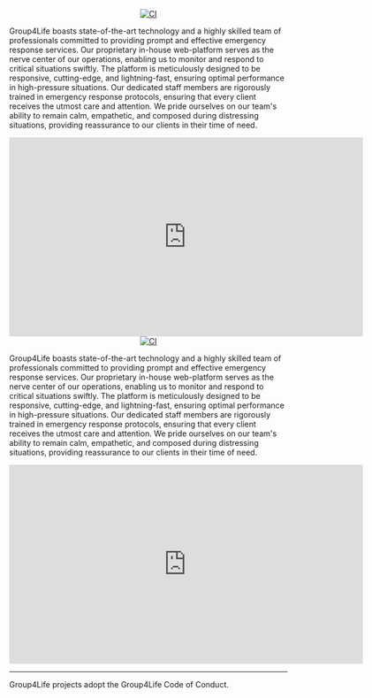 <div align="center">
<a href="https://www.group4life.com/">
    <img
      src="https://www.group4life.com/images/logo.png"
      alt="CI"
    />
  </a>
</div>

Group4Life boasts state-of-the-art technology and a highly skilled team of professionals committed to providing prompt and effective emergency response services. Our proprietary in-house web-platform serves as the nerve center of our operations, enabling us to monitor and respond to critical situations swiftly. The platform is meticulously designed to be responsive, cutting-edge, and lightning-fast, ensuring optimal performance in high-pressure situations. Our dedicated staff members are rigorously trained in emergency response protocols, ensuring that every client receives the utmost care and attention. We pride ourselves on our team's ability to remain calm, empathetic, and composed during distressing situations, providing reassurance to our clients in their time of need.

<div align="center">
    <iframe width="640" height="360" src="https://www.youtube.com/embed/Hfd0DSF2054" title="κουμπί s.o.s - άμεση επικοινωνία με τους τηλεφωνητές μας" frameborder="0" allow="accelerometer; autoplay; clipboard-write; encrypted-media; gyroscope; picture-in-picture; web-share" allowfullscreen></iframe>
</div>

<div align="center">
<a href="https://www.group4life.com/">
    <img
      src="https://www.group4life.com/images/logo.png"
      alt="CI"
    />
  </a>
</div>

Group4Life boasts state-of-the-art technology and a highly skilled team of professionals committed to providing prompt and effective emergency response services. Our proprietary in-house web-platform serves as the nerve center of our operations, enabling us to monitor and respond to critical situations swiftly. The platform is meticulously designed to be responsive, cutting-edge, and lightning-fast, ensuring optimal performance in high-pressure situations. Our dedicated staff members are rigorously trained in emergency response protocols, ensuring that every client receives the utmost care and attention. We pride ourselves on our team's ability to remain calm, empathetic, and composed during distressing situations, providing reassurance to our clients in their time of need.

<div align="center">
    <iframe width="640" height="360" src="https://www.youtube.com/embed/Hfd0DSF2054" title="κουμπί s.o.s - άμεση επικοινωνία με τους τηλεφωνητές μας" frameborder="0" allow="accelerometer; autoplay; clipboard-write; encrypted-media; gyroscope; picture-in-picture; web-share" allowfullscreen></iframe>
</div>

---

Group4Life projects adopt the Group4Life Code of Conduct.
